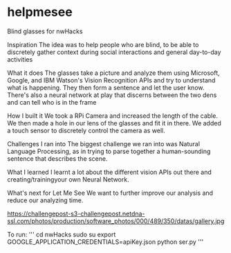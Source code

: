 # helpmesee
Blind glasses for nwHacks

Inspiration
The idea was to help people who are blind, to be able to discretely gather context during social interactions and general day-to-day activities

What it does
The glasses take a picture and analyze them using Microsoft, Google, and IBM Watson's Vision Recognition APIs and try to understand what is happening. They then form a sentence and let the user know. There's also a neural network at play that discerns between the two dens and can tell who is in the frame

How I built it
We took a RPi Camera and increased the length of the cable. We then made a hole in our lens of the glasses and fit it in there. We added a touch sensor to discretely control the camera as well.

Challenges I ran into
The biggest challenge we ran into was Natural Language Processing, as in trying to parse together a human-sounding sentence that describes the scene.

What I learned
I learnt a lot about the different vision APIs out there and creating/trainingyour own Neural Network.

What's next for Let Me See
We want to further improve our analysis and reduce our analyzing time.

https://challengepost-s3-challengepost.netdna-ssl.com/photos/production/software_photos/000/489/350/datas/gallery.jpg


To run:
'''
cd nwHacks
sudo su
export GOOGLE_APPLICATION_CREDENTIALS=apiKey.json
python ser.py
'''
